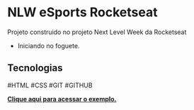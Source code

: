 # NLW eSports Rocketseat 

Projeto construido no projeto Next Level Week da Rocketseat

- Iniciando no foguete.

## Tecnologias

#HTML #CSS #GIT #GITHUB

[<b>Clique aqui para acessar o exemplo.</b>](https://leonardosacon.github.io/rocketseat/)